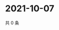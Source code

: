 # 2021-10-07

共 0 条

<!-- BEGIN -->
<!-- 最后更新时间 Thu Oct 07 2021 23:14:18 GMT+0800 (China Standard Time) -->

<!-- END -->
